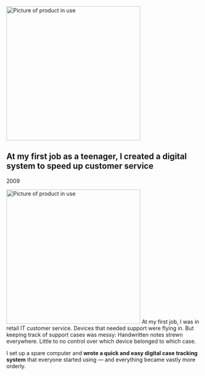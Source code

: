 <img class="figure figure-pc-klinik figure-non-main" aria-hidden="true" src="{{ '/assets/pc-klinik-2009.jpg' | url }}" width="350" alt="Picture of product in use" />

## At my first job as a teenager, I created a digital system to speed up customer service

<p class="meta">2009</p>

<img class="figure figure-pc-klinik figure-main" src="{{ '/assets/pc-klinik-2009.jpg' | url }}" width="350" alt="Picture of product in use" />

<!-- The earliest example of me going above and beyond and thinking creatively to solve problems. --> At my first job, I was in retail IT customer service. Devices that needed support were flying in. But keeping track of support cases was messy: Handwritten notes strewn everywhere. Little to no control over which device belonged to which case.

I set up a spare computer and **wrote a quick and easy digital case tracking system** that everyone started using — and everything became vastly more orderly.

